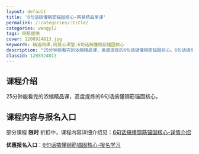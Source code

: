 ```yaml
---
layout: default
title: '6句话搞懂钢筋锚固核心-网易精品单课'
permalink: /:categories/:title/
categories: wangyi2
tags: 网易提供
cover: 1208924813.jpg
keywords: 精选网课,网易云课堂,6句话搞懂钢筋锚固核心
description: "25分钟能看完的浓缩精品课，高度提炼的6句话搞懂钢筋锚固核心。6句话搞懂钢筋锚固核心"
classid: 1208924813
---
```


## 课程介绍

25分钟能看完的浓缩精品课，高度提炼的6句话搞懂钢筋锚固核心。

## 课程内容与报名入口

部分课程 **限时** 折扣中，课程内容详细介绍见：[6句话搞懂钢筋锚固核心-详情介绍](https://study.163.com/course/introduction/1208924813.htm?share=1&shareId=1025206652&utm_campaign=share&utm_medium=iphoneShare&utm_source=&utm_u=1025206652)

**优惠报名入口**：[6句话搞懂钢筋锚固核心-报名学习](https://study.163.com/course/introduction/1208924813.htm?share=1&shareId=1025206652&utm_campaign=share&utm_medium=iphoneShare&utm_source=&utm_u=1025206652)

